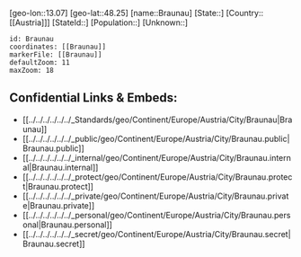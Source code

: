 ﻿---
location: [48.25,13.07]
mapzoom: [7,12] 
mapmarker: city 
type: City
tags:
- geo/City


SpocWebEntityId: 29322
isDeleted: false
confidential: public

---
[geo-lon::13.07]
[geo-lat::48.25]
[name::Braunau]
[State::]
[Country::[[Austria]]]
[StateId::]
[Population::]
[Unknown::]


```leaflet
id: Braunau
coordinates: [[Braunau]]
markerFile: [[Braunau]]
defaultZoom: 11 
maxZoom: 18
```


## Confidential Links & Embeds: 
- [[../../../../../../_Standards/geo/Continent/Europe/Austria/City/Braunau|Braunau]] 
- [[../../../../../../_public/geo/Continent/Europe/Austria/City/Braunau.public|Braunau.public]] 
- [[../../../../../../_internal/geo/Continent/Europe/Austria/City/Braunau.internal|Braunau.internal]] 
- [[../../../../../../_protect/geo/Continent/Europe/Austria/City/Braunau.protect|Braunau.protect]] 
- [[../../../../../../_private/geo/Continent/Europe/Austria/City/Braunau.private|Braunau.private]] 
- [[../../../../../../_personal/geo/Continent/Europe/Austria/City/Braunau.personal|Braunau.personal]] 
- [[../../../../../../_secret/geo/Continent/Europe/Austria/City/Braunau.secret|Braunau.secret]] 
